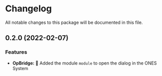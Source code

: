 # Changelog

All notable changes to this package will be documented in this file.

## 0.2.0 (2022-02-07)

### Features

- **OpBridge:** 🌟 Added the module `module` to open the dialog in the ONES System
